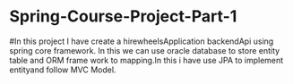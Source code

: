 # Spring-Course-Project-Part-1
#In this project I have create a hirewheelsApplication backendApi using spring core framework. In this we can use oracle database to store entity table and ORM frame work to mapping.In this i have use JPA to implement entityand follow MVC Model.  
